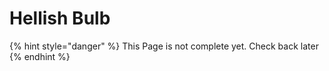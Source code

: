 # Hellish Bulb

{% hint style="danger" %}
This Page is not complete yet. Check back later
{% endhint %}

